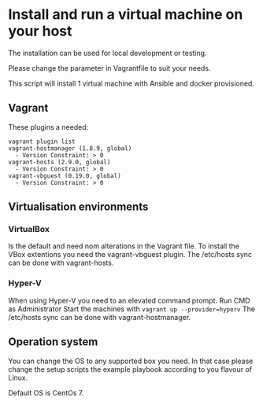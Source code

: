 # Install and run a virtual machine on your host

The installation can be used for local development or testing.

Please change the parameter in Vagrantfile to suit your needs.

This script will install 1 virtual machine with Ansible and docker
provisioned.

## Vagrant

These plugins a needed:

```dos
vagrant plugin list
vagrant-hostmanager (1.8.9, global)
  - Version Constraint: > 0
vagrant-hosts (2.9.0, global)
  - Version Constraint: > 0
vagrant-vbguest (0.19.0, global)
  - Version Constraint: > 0
```

## Virtualisation environments

### VirtualBox

Is the default and need nom alterations in the Vagrant file.
To install the VBox extentions you need the vagrant-vbguest
plugin. The /etc/hosts sync can be done with vagrant-hosts.

### Hyper-V

When using Hyper-V you need to an elevated command prompt. Run CMD as Administrator
 Start the machines with `vagrant up --provider=hyperv`
The /etc/hosts sync can be done with vagrant-hostmanager.

## Operation system

You can change the OS to any supported box you need. In that case please change the setup scripts the example playbook according to you flavour of Linux.

Default OS is CentOs 7.
